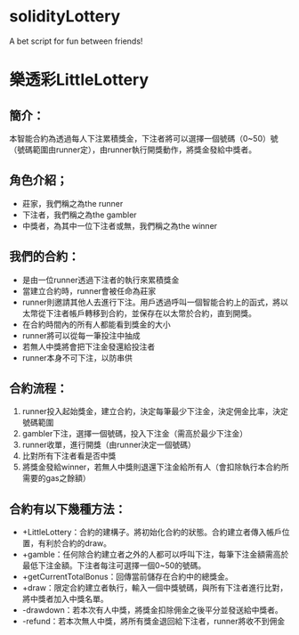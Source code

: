 # solidityLottery
A bet script for fun between friends!


# 樂透彩LittleLottery
## **簡介：**

本智能合約為透過每人下注累積獎金，下注者將可以選擇一個號碼（0~50）號（號碼範圍由runner定），由runner執行開獎動作，將獎金發給中獎者。

## **角色介紹；**

-   莊家，我們稱之為the runner
-   下注者，我們稱之為the gambler
-   中獎者，為其中一位下注者或無，我們稱之為the winner

## **我們的合約：**

-   是由一位runner透過下注者的執行來累積獎金
-   當建立合約時，runner會被任命為莊家
-   runner則邀請其他人去進行下注。用戶透過呼叫一個智能合約上的函式，將以太幣從下注者帳戶轉移到合約，並保存在以太幣於合約，直到開獎。
-   在合約時間內的所有人都能看到獎金的大小
-   runner將可以從每一筆投注中抽成
-   若無人中獎將會把下注金發還給投注者
-   runner本身不可下注，以防串供

## **合約流程：**

1.  runner投入起始獎金，建立合約，決定每筆最少下注金，決定佣金比率，決定號碼範圍
2.  gambler下注，選擇一個號碼，投入下注金（需高於最少下注金）
3.  runner收單，進行開獎（由runner決定一個號碼）
4.  比對所有下注者看是否中獎
5.  將獎金發給winner，若無人中獎則退還下注金給所有人（會扣除執行本合約所需要的gas之餘額）

## **合約有以下幾種方法：**

-   +LittleLottery：合約的建構子。將初始化合約的狀態。合約建立者傳入帳戶位置，有利於合約的draw。
-   +gamble：任何除合約建立者之外的人都可以呼叫下注，每筆下注金額需高於最低下注金額。下注者每注可選擇一個0~50的號碼。
-   +getCurrentTotalBonus：回傳當前儲存在合約中的總獎金。
-   +draw：限定合約建立者執行，輸入一個中獎號碼，與所有下注者進行比對，將中獎者加入中獎名單。
-   -drawdown：若本次有人中獎，將獎金扣除佣金之後平分並發送給中獎者。
-   -refund：若本次無人中獎，將所有獎金退回給下注者，runner將收不到佣金
